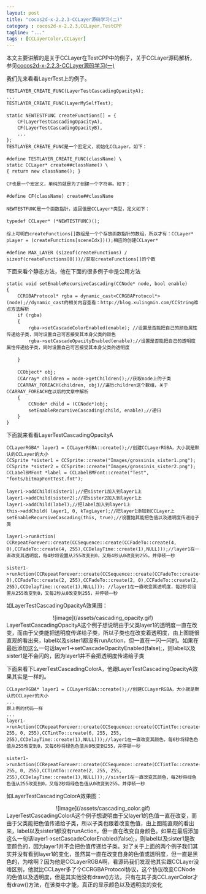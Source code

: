 ```yaml
---
layout: post
title: "cocos2d-x-2.2.3-CCLayer源码学习(二)"
category : cocos2d-x-2.2.3,CCLayer,TestCPP
tagline: "..."
tags : [CCLayerColor,CCLayer]
---
```

本文主要讲解的是关于CCLayer在TestCPP中的例子，关于CCLayer源码解析，参见[cocos2d-x-2.2.3-CCLayer源码学习(一)](/cocos2d-x-CCLayer)  

我们先来看看LayerTest上的例子。

	TESTLAYER_CREATE_FUNC(LayerTestCascadingOpacityA);
	...
	TESTLAYER_CREATE_FUNC(LayerMySelfTest);
    
    static NEWTESTFUNC createFunctions[] = {
    	CF(LayerTestCascadingOpacityA),
    	CF(LayerTestCascadingOpacityB),  
    	...  
	};
	TESTLAYER_CREATE_FUNC是一个宏定义，初始化CCLayer。如下：
	
	#define TESTLAYER_CREATE_FUNC(className) \
	static CCLayer* create##className() \
	{ return new className(); }
	
	CF也是一个宏定义，单纯的就是为了创建一个字符串。如下：
	
	#define CF(className) create##className
	
	NEWTESTFUNC是一个函数指针，返回值是CCLayer*类型，定义如下：
	
	typedef CCLayer* (*NEWTESTFUNC)();

    综上可明白createFunctions[]数组是一个个存放函数指针的数组，所以才有：CCLayer* pLayer = (createFunctions[sceneIdx])();相应的创建CCLayer*
	
	#define MAX_LAYER (sizeof(createFunctions) / sizeof(createFunctions[0]))//获取createFunctions[]的个数
	
下面来看个静态方法，他在下面的很多例子中是公用方法
	
	static void setEnableRecursiveCascading(CCNode* node, bool enable)
	{
    	CCRGBAProtocol* rgba = dynamic_cast<CCRGBAProtocol*>(node);//dynamic_cast的相关内容查看：http://blog.xulingmin.com/CCString难点方法解析
    	if (rgba)
    	{
        	rgba->setCascadeColorEnabled(enable); //设置是否能把自己的颜色属性传递给子类，同时设置自己可否接受其本身父类的颜色
        	rgba->setCascadeOpacityEnabled(enable);//设置是否能把自己的透明度属性传递给子类，同时设置自己可否接受其本身父类的透明度

    	}
    
    	CCObject* obj;
    	CCArray* children = node->getChildren();//获取node上的子类
    	CCARRAY_FOREACH(children, obj)//遍历children这个数组，关于CCARRAY_FOREACH在以后的文章中解析
    	{
        	CCNode* child = (CCNode*)obj;
        	setEnableRecursiveCascading(child, enable);//递归
    	}
	}
下面就来看看LayerTestCascadingOpacityA

	CCLayerRGBA* layer1 = CCLayerRGBA::create();//创建CCLayerRGBA，大小就是默认的CCLayer的大小
    CCSprite *sister1 = CCSprite::create("Images/grossinis_sister1.png");
    CCSprite *sister2 = CCSprite::create("Images/grossinis_sister2.png");
    CCLabelBMFont *label = CCLabelBMFont::create("Test", "fonts/bitmapFontTest.fnt");
    
    layer1->addChild(sister1);//把sister1加入到layer1上
    layer1->addChild(sister2);//把sister2加入到layer1上
    layer1->addChild(label);//把label加入到layer1上
    this->addChild( layer1, 0, kTagLayer);//把layer1添加到CCLayer上
    setEnableRecursiveCascading(this, true);//设置始其能把色值以及透明度传递给子类

    layer1->runAction( CCRepeatForever::create(CCSequence::create(CCFadeTo::create(4, 0),CCFadeTo::create(4, 255),CCDelayTime::create(1),NULL)));//layer1在一直改变其透明度，每4秒将设置从255改变到0，又每4秒从0改变到255，并停顿一秒
    
    sister1->runAction(CCRepeatForever::create(CCSequence::create(CCFadeTo::create(2, 0),CCFadeTo::create(2, 255),CCFadeTo::create(2, 0),CCFadeTo::create(2, 255),CCDelayTime::create(1),NULL))); //layer1在一直改变其透明度，每2秒将设置从255改变到0，又每2秒从0改变到255，并停顿一秒
如LayerTestCascadingOpacityA效果图：
<div align="center">
![image](/assets/cascading_opacity.gif)<br>
</div>
LayerTestCascadingOpacityA这个例子想说明由于父类layer1的透明度一直在改变，而由于父类能把透明度传递给子类，所以子类也在改变着透明度，由上图能很直观的看出来，label以及sister1都没有runAction，但一直在一闪一闪的。如果在最后添加这么一句话layer1->setCascadeOpacityEnabled(false);，则label以及sister1是不会闪的，因为layer1并不会把透明度传递给子类

下面来看下LayerTestCascadingColorA，他跟LayerTestCascadingOpacityA效果其实是一样的。

    CCLayerRGBA* layer1 = CCLayerRGBA::create();//创建CCLayerRGBA，大小就是默认的CCLayer的大小
	...
	跟上例的代码一样
	...
	layer1->runAction(CCRepeatForever::create(CCSequence::create(CCTintTo::create(6, 255, 0, 255),CCTintTo::create(6, 255, 255, 255),CCDelayTime::create(1),NULL)));//layer1在一直改变其颜色，每6秒将绿色色值从255改变到0，又每6秒将绿色色值从0改变到255，并停顿一秒
	
	sister1->runAction(CCRepeatForever::create(CCSequence::create(CCTintTo::create(2, 255, 0, 255),CCTintTo::create(2, 255, 255, 255),CCDelayTime::create(1),NULL)));//sister1在一直改变其颜色，每2秒将绿色色值从255改变到0，又每2秒将绿色色值从0改变到255，并停顿一秒
如LayerTestCascadingColorA效果图：
<div align="center">
![image](/assets/cascading_color.gif)<br>
</div>	
LayerTestCascadingColorA这个例子想说明由于父layer1的色值一直在改变，而由于父类能把色值传递给子类，所以子类也跟着改变色值，由上图能直观的看出来，label以及sister1都没有runAction，但一直在改变自身颜色。如果在最后添加这么一句话layer1->setCascadeColorEnabled(false);，则label以及sister1是改变颜色的，因为layer1并不会把色值传递给子类。对了关于上面的两个例子我们其实并没有看到layer1的变化，虽然其一直在改变自身的色值或透明度，但一直是黑色的，为啥啊？因为他是CCLayerRGBA啊，看源码我们发现他其实跟CCLayer没啥区别，他就比CCLayer多了个CCRGBAProtocol协议，这个协议改变CCNode的色值以及透明度，但是其实他没有draw()方法，只有在其子类CCLayerColor才有draw()方法，在该类中才能，真正的显示颜色以及透明度的变化